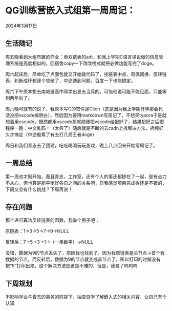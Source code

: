 # QG训练营嵌入式组第一周周记：
2024年3月17日

## 生活随记
周五晚看到大组布置的作业：单双链表的adt，和我上学期C语言课设做的信息管理系统是高度相似的，回宿舍copy一下改改格式就把必做功能写完了doge。

周六起床后，简单吃了点面包就又开始敲代码了，找链表中点、奇偶调换、反转链表、判断成环都逐个攻破了，中途遇到问题，百度一下也能搞定。

周六下午原本想去南站送高中同学出发去当兵的，可惜他说可能不能见面，只能等到两年后了。

周六晚可就有的说了，我原本写C的软件是Clion（这是因为我上学期开学那会死活没把vscode搞明白），然后因为要用markdown写周记了，不想买typora于是就想着用cscode，既然都用vscode那就顺便把vscode给配好了，结果配好之后把程序一跑：中文乱码！（太典了）随后就是不断的去csdn上找解决方法，折腾好久才搞定（中途敲累了有去打几局王者doge）

周日和我们青志去了团建，吃吃喝喝玩玩游戏，晚上八点回来开始写周记了。


## 一周总结
第一周也才刚开始，而且青志，工作室，还有个人的事还都掺在了一起，是有点力不从心，但也算是能平衡好各自之间的关系吧，自我感觉项目完成得还是不错的，下周又会有什么挑战？下周再说！


## 存在问题
 那个递归算法反转链表的函数，我举个例子吧：

原链表：1->3->5->7->9->NULL

反转后：7->5->3->1->（一串数字）->NULL

没错，数据为9的节点丢失了，原因我也找到了，因为我原链表是头节点->首个有数据的节点，而反转后，数据为9的节点就变成首节点了，所以打印的时候没有把“9”打印出来。这个解决方法应该是不难的，但是，我累了呜呜呜


## 下周规划
 不影响学业与青志的事务的前提下，抽空自学了解嵌入式的相关内容，让自己有个认知

